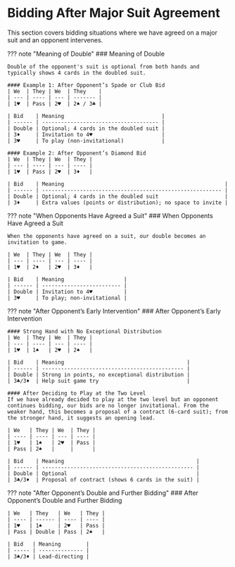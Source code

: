 # Bidding After Major Suit Agreement

This section covers bidding situations where we have agreed on a major suit and an opponent intervenes.

??? note "Meaning of Double"
    ### Meaning of Double

    Double of the opponent's suit is optional from both hands and typically shows 4 cards in the doubled suit.

    #### Example 1: After Opponent’s Spade or Club Bid
    | We  | They | We  | They    |
    | --- | ---- | --- | ------- |
    | 1♥  | Pass | 2♥  | 2♠ / 3♣ |

    | Bid    | Meaning                               |
    | ------ | ------------------------------------- |
    | Double | Optional; 4 cards in the doubled suit |
    | 3♦     | Invitation to 4♥                      |
    | 3♥     | To play (non-invitational)            |

    #### Example 2: After Opponent’s Diamond Bid
    | We  | They | We  | They |
    | --- | ---- | --- | ---- |
    | 1♥  | Pass | 2♥  | 3♦   |

    | Bid    | Meaning                                                   |
    | ------ | --------------------------------------------------------- |
    | Double | Optional; 4 cards in the doubled suit                     |
    | 3♦     | Extra values (points or distribution); no space to invite |

??? note "When Opponents Have Agreed a Suit"
    ### When Opponents Have Agreed a Suit

    When the opponents have agreed on a suit, our double becomes an invitation to game.

    | We  | They | We  | They |
    | --- | ---- | --- | ---- |
    | 1♥  | 2♦   | 2♥  | 3♦   |

    | Bid    | Meaning                   |
    | ------ | ------------------------- |
    | Double | Invitation to 4♥          |
    | 3♥     | To play; non-invitational |

??? note "After Opponent’s Early Intervention"
    ### After Opponent’s Early Intervention

    #### Strong Hand with No Exceptional Distribution
    | We  | They | We  | They |
    | --- | ---- | --- | ---- |
    | 1♥  | 1♠   | 2♥  | 2♠   |

    | Bid    | Meaning                                       |
    | ------ | --------------------------------------------- |
    | Double | Strong in points, no exceptional distribution |
    | 3♣/3♦  | Help suit game try                            |

    #### After Deciding to Play at the Two Level
    If we have already decided to play at the two level but an opponent continues bidding, our bids are no longer invitational. From the weaker hand, this becomes a proposal of a contract (6-card suit); from the stronger hand, it suggests an opening lead.

    | We   | They | We  | They |
    | ---- | ---- | --- | ---- |
    | 1♥   | 1♠   | 2♥  | Pass |
    | Pass | 2♠   |     |      |

    | Bid    | Meaning                                          |
    | ------ | ------------------------------------------------ |
    | Double | Optional                                         |
    | 3♣/3♦  | Proposal of contract (shows 6 cards in the suit) |

??? note "After Opponent’s Double and Further Bidding"
    ### After Opponent’s Double and Further Bidding

    | We   | They   | We   | They |
    | ---- | ------ | ---- | ---- |
    | 1♥   | 1♠     | 2♥   | Pass |
    | Pass | Double | Pass | 2♠   |

    | Bid   | Meaning        |
    | ----- | -------------- |
    | 3♣/3♦ | Lead-directing |